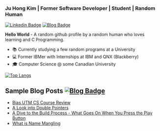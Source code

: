 ### Ju Hong Kim | Former Software Developer | Student | Random Human

<a href="https://www.linkedin.com/in/ju-hong-kim-zaku"> ![Linkedin Badge](https://img.shields.io/badge/LinkedIn-0077B5?style=for-the-badge&logo=linkedin&logoColor=white)</a> <a href = "https://zakuarbor.github.io/blog"> ![Blog Badge](https://img.shields.io/static/v1?label=&message=BLOG&color=228B22&style=for-the-badge)</a>

**Hello World** - A random github profile by a random human who loves learning and C Programming.
* 📚 Currently studying a few random programs at a University
* 💻 Former IBMer with Internships at IBM and QNX (Blackberry)
* 🎓 Computer Science @ some Canadian University

[![Top Langs](https://github-readme-stats.vercel.app/api/top-langs/?username=zakuarbor&hide=scss,html,css,tex,tsql&langs_count=4&layout=compact)](https://github.com/zakuarbor)

## Sample Blog Posts <a href = "https://zakuarbor.github.io/blog"> ![Blog Badge](https://img.shields.io/static/v1?label=&message=BLOG&color=228B22&style=for-the-badge)</a>
* [Bias UTM CS Course Review](https://zakuarbor.github.io/blog/bias-utm-cs-course-review/)
* [A Look into Double Pointers](https://zakuarbor.github.io/blog/double-pointers/)
* [A Dive to the Build Process - What Goes On When You Press the Play Button](https://zakuarbor.github.io/blog/building-code/)
* [What is Name Mangling](https://zakuarbor.github.io/blog/extern-c-name-mangling/)

